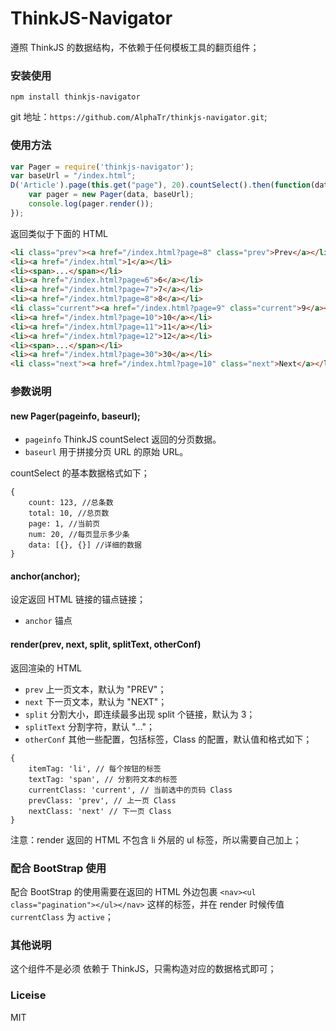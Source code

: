 ThinkJS-Navigator
=========

遵照 ThinkJS 的数据结构，不依赖于任何模板工具的翻页组件；

### 安装使用

```
npm install thinkjs-navigator
```

git 地址：`https://github.com/AlphaTr/thinkjs-navigator.git`;

### 使用方法

```javascript
var Pager = require('thinkjs-navigator');
var baseUrl = "/index.html";
D('Article').page(this.get("page"), 20).countSelect().then(function(data){
	var pager = new Pager(data, baseUrl);
	console.log(pager.render());
});
```

返回类似于下面的 HTML

```html
<li class="prev"><a href="/index.html?page=8" class="prev">Prev</a></li>
<li><a href="/index.html">1</a></li>
<li><span>...</span></li>
<li><a href="/index.html?page=6">6</a></li>
<li><a href="/index.html?page=7">7</a></li>
<li><a href="/index.html?page=8">8</a></li>
<li class="current"><a href="/index.html?page=9" class="current">9</a></li>
<li><a href="/index.html?page=10">10</a></li>
<li><a href="/index.html?page=11">11</a></li>
<li><a href="/index.html?page=12">12</a></li>
<li><span>...</span></li>
<li><a href="/index.html?page=30">30</a></li>
<li class="next"><a href="/index.html?page=10" class="next">Next</a></li>
```

### 参数说明

#### new Pager(pageinfo, baseurl);

- `pageinfo` ThinkJS countSelect 返回的分页数据。
- `baseurl` 用于拼接分页 URL 的原始 URL。

countSelect 的基本数据格式如下；

```
{
    count: 123, //总条数
    total: 10, //总页数
    page: 1, //当前页
    num: 20, //每页显示多少条
    data: [{}, {}] //详细的数据
}
```
#### anchor(anchor);
设定返回 HTML 链接的锚点链接；

- `anchor` 锚点

#### render(prev, next, split, splitText, otherConf)
返回渲染的 HTML

- `prev` 上一页文本，默认为 "PREV"；
- `next` 下一页文本，默认为 "NEXT"；
- `split` 分割大小，即连续最多出现 split 个链接，默认为 3；
- `splitText` 分割字符，默认 "..."；
- `otherConf` 其他一些配置，包括标签，Class 的配置，默认值和格式如下；

```
{
    itemTag: 'li', // 每个按钮的标签
    textTag: 'span', // 分割符文本的标签
    currentClass: 'current', // 当前选中的页码 Class
    prevClass: 'prev', // 上一页 Class
    nextClass: 'next' // 下一页 Class
}
```

注意：render 返回的 HTML 不包含 li 外层的 ul 标签，所以需要自己加上；

### 配合 BootStrap 使用

配合 BootStrap 的使用需要在返回的 HTML 外边包裹 `<nav><ul class="pagination"></ul></nav>` 这样的标签，并在 render 时候传值 `currentClass` 为 `active`；

### 其他说明

这个组件不是必须 依赖于 ThinkJS，只需构造对应的数据格式即可；

### Liceise

MIT